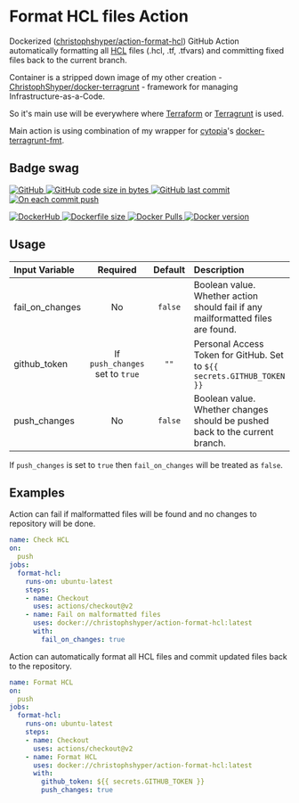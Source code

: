 # Format HCL files Action

Dockerized ([christophshyper/action-format-hcl](https://hub.docker.com/repository/docker/christophshyper/action-format-hcl)) GitHub Action automatically formatting all [HCL](https://github.com/hashicorp/hcl) files (.hcl, .tf, .tfvars) and committing fixed files back to the current branch.

Container is a stripped down image of my other creation - [ChristophShyper/docker-terragrunt](https://github.com/ChristophShyper/docker-terragrunt) - framework for managing Infrastructure-as-a-Code.

So it's main use will be everywhere where [Terraform](https://github.com/hashicorp/terraform) or [Terragrunt](https://github.com/gruntwork-io/terragrunt) is used.

Main action is using combination of my wrapper for [cytopia](https://github.com/cytopia)'s [docker-terragrunt-fmt](https://github.com/cytopia/docker-terragrunt-fmt/tree/3f8964bea0db043a05d4a8d622f94a07f109b5a7).


## Badge swag
[
![GitHub](https://img.shields.io/badge/github-ChristophShyper%2Faction--format--hcl-brightgreen.svg?style=flat-square&logo=github)
![GitHub code size in bytes](https://img.shields.io/github/languages/code-size/christophshyper/action-format-hcl?color=brightgreen&label=Code%20size&style=flat-square&logo=github)
![GitHub last commit](https://img.shields.io/github/last-commit/christophshyper/action-format-hcl?color=brightgreen&label=Last%20commit&style=flat-square&logo=github)
![On each commit push](https://img.shields.io/github/workflow/status/christophshyper/action-format-hcl/On%20each%20commit%20push?color=brightgreen&label=Actions&logo=github&style=flat-square)
](https://github.com/christophshyper/action-format-hcl "shields.io")

[
![DockerHub](https://img.shields.io/badge/docker-christophshyper%2Faction--format--hcl-blue.svg?style=flat-square&logo=docker)
![Dockerfile size](https://img.shields.io/github/size/christophshyper/action-format-hcl/Dockerfile?label=Dockerfile&style=flat-square&logo=docker)
![Docker Pulls](https://img.shields.io/docker/pulls/christophshyper/action-format-hcl?color=blue&label=Pulls&logo=docker&style=flat-square)
![Docker version](https://img.shields.io/docker/v/christophshyper/action-format-hcl?color=blue&label=Version&logo=docker&style=flat-square)
](https://hub.docker.com/r/christophshyper/action-format-hcl "shields.io")


## Usage

Input Variable | Required | Default |Description
:--- | :---: | :---: | :---
fail_on_changes | No | `false` | Boolean value. Whether action should fail if any mailformatted files are found.
github_token | If `push_changes` set to `true` | `""` | Personal Access Token for GitHub. Set to `${{ secrets.GITHUB_TOKEN }}`
push_changes | No | `false` | Boolean value. Whether changes should be pushed back to the current branch.

If `push_changes` is set to `true` then `fail_on_changes` will be treated as `false`.


## Examples

Action can fail if malformatted files will be found and no changes to repository will be done.
```yaml
name: Check HCL
on:
  push
jobs:
  format-hcl:
    runs-on: ubuntu-latest
    steps:
    - name: Checkout
      uses: actions/checkout@v2
    - name: Fail on malformatted files
      uses: docker://christophshyper/action-format-hcl:latest
      with:
        fail_on_changes: true
```

Action can automatically format all HCL files and commit updated files back to the repository.
```yaml
name: Format HCL
on:
  push
jobs:
  format-hcl:
    runs-on: ubuntu-latest
    steps:
    - name: Checkout
      uses: actions/checkout@v2
    - name: Format HCL
      uses: docker://christophshyper/action-format-hcl:latest
      with:
        github_token: ${{ secrets.GITHUB_TOKEN }}
        push_changes: true
```
